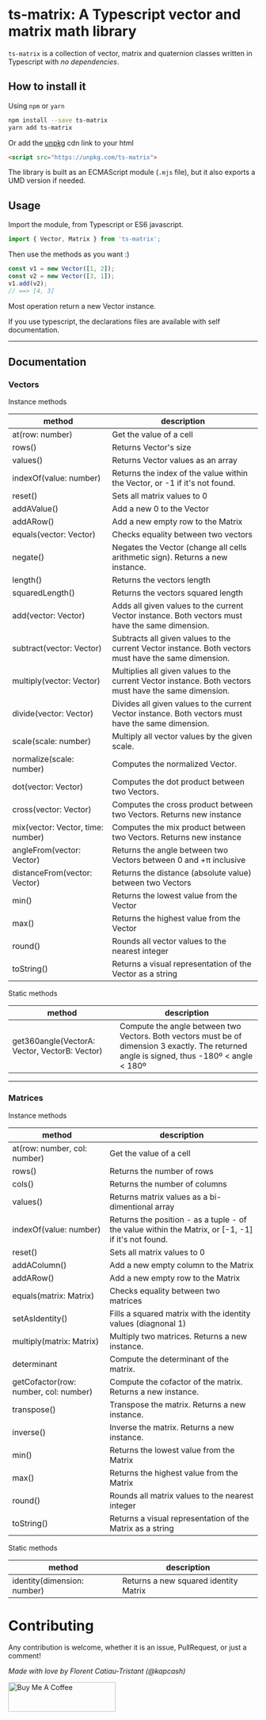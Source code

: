 # ts-matrix: A Typescript vector and matrix math library

`ts-matrix` is a collection of vector, matrix and quaternion classes written in Typescript with *no dependencies*.

## How to install it

Using `npm` or `yarn`

```bash
npm install --save ts-matrix
yarn add ts-matrix
```

Or add the [unpkg](https://unpkg.com/) cdn link to your html

```html
<script src="https://unpkg.com/ts-matrix">
```

The library is built as an ECMAScript module (`.mjs` file), but it also exports a UMD version if needed.

## Usage

Import the module, from Typescript or ES6 javascript.

```typescript
import { Vector, Matrix } from 'ts-matrix';
```

Then use the methods as you want :)

```typescript
const v1 = new Vector([1, 2]);
const v2 = new Vector([3, 1]);
v1.add(v2);
// ==> [4, 3]
```

Most operation return a new Vector instance.

If you use typescript, the declarations files are available with self documentation.

---------------------------------------------------------------------------------------

## Documentation

### Vectors

Instance methods

| method | description |
|--------|-------------|
| at(row: number) | Get the value of a cell |
| rows() | Returns Vector's size |
| values() | Returns Vector values as an array |
| indexOf(value: number) | Returns the index of the value within the Vector, or -1 if it's not found. |
| reset() | Sets all matrix values to 0 |
| addAValue() | Add a new 0 to the Vector |
| addARow() | Add a new empty row to the Matrix |
| equals(vector: Vector) | Checks equality between two vectors |
| negate() | Negates the Vector (change all cells arithmetic sign). Returns a new instance. |
| length() | Returns the vectors length |
| squaredLength() | Returns the vectors squared length |
| add(vector: Vector) | Adds all given values to the current Vector instance. Both vectors must have the same dimension. |
| subtract(vector: Vector) | Subtracts all given values to the current Vector instance. Both vectors must have the same dimension. |
| multiply(vector: Vector) | Multiplies all given values to the current Vector instance. Both vectors must have the same dimension. |
| divide(vector: Vector) | Divides all given values to the current Vector instance. Both vectors must have the same dimension. |
| scale(scale: number) | Multiply all vector values by the given scale. |
| normalize(scale: number) | Computes the normalized Vector. |
| dot(vector: Vector) | Computes the dot product between two Vectors. |
| cross(vector: Vector) | Computes the cross product between two Vectors. Returns new instance |
| mix(vector: Vector, time: number) | Computes the mix product between two Vectors. Returns new instance |
| angleFrom(vector: Vector) | Returns the angle between two Vectors between 0 and +π inclusive |
| distanceFrom(vector: Vector) | Returns the distance (absolute value) between two Vectors |
| min() | Returns the lowest value from the Vector |
| max() | Returns the highest value from the Vector |
| round() | Rounds all vector values to the nearest integer |
| toString() | Returns a visual representation of the Vector as a string |


Static methods

| method | description |
|--------|-------------|
| get360angle(VectorA: Vector, VectorB: Vector) | Compute the angle between two Vectors. Both vectors must be of dimension 3 exactly. The returned angle is signed, thus -180º < angle < 180º |

---------------------------------------------------------------------------------------

### Matrices

Instance methods

| method | description |
|--------|-------------|
| at(row: number, col: number) | Get the value of a cell |
| rows() | Returns the number of rows |
| cols() | Returns the number of columns |
| values() | Returns matrix values as a bi-dimentional array |
| indexOf(value: number) | Returns the position - as a tuple - of the value within the Matrix, or [-1, -1] if it's not found. |
| reset()         | Sets all matrix values to 0 |
| addAColumn()    | Add a new empty column to the Matrix |
| addARow()       | Add a new empty row to the Matrix |
| equals(matrix: Matrix)          | Checks equality between two matrices |
| setAsIdentity() | Fills a squared matrix with the identity values (diagnonal 1) |
| multiply(matrix: Matrix)        | Multiply two matrices. Returns a new instance. |
| determinant     | Compute the determinant of the matrix. |
| getCofactor(row: number, col: number)     | Compute the cofactor of the matrix. Returns a new instance. |
| transpose()       | Transpose the matrix. Returns a new instance. |
| inverse()         | Inverse the matrix. Returns a new instance. |
| min() | Returns the lowest value from the Matrix |
| max() | Returns the highest value from the Matrix |
| round() | Rounds all matrix values to the nearest integer |
| toString()     | Returns a visual representation of the Matrix as a string |

Static methods

| method | description |
|--------|-------------|
| identity(dimension: number) | Returns a new squared identity Matrix |

# Contributing

Any contribution is welcome, whether it is an issue, PullRequest, or just a comment!

*Made with love by Florent Catiau-Tristant (@kapcash)*

<a href="https://www.buymeacoffee.com/kapcash" target="_blank"><img src="https://cdn.buymeacoffee.com/buttons/v2/default-yellow.png" alt="Buy Me A Coffee" style="height: 60px !important;width: 217px !important;" ></a>